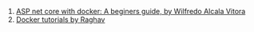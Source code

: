 1. [ASP net core with docker: A beginers guide, by Wilfredo Alcala Vitora
](https://medium.com/@alcalawilfre/asp-net-core-with-docker-a-beginers-guide-4f490f644a89)
2. [Docker tutorials by Raghav](https://www.youtube.com/watch?v=wi-MGFhrad0)
